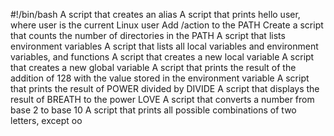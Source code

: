 #!/bin/bash
A script that creates an alias
A script that prints hello user, where user is the current Linux user
Add /action to the PATH
Create a script that counts the number of directories in the PATH
A script that lists environment variables
A script that lists all local variables and environment variables, and functions
A script that creates a new local variable
A script that creates a new global variable
A script that prints the result of the addition of 128 with the value stored in the environment variable
A script that prints the result of POWER divided by DIVIDE
A script that displays the result of BREATH to the power LOVE
A script that converts a number from base 2 to base 10
A script that prints all possible combinations of two letters, except oo
